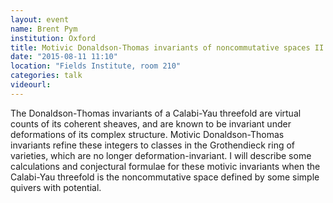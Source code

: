 ```yaml
---
layout: event
name: Brent Pym
institution: Oxford
title: Motivic Donaldson-Thomas invariants of noncommutative spaces II
date: "2015-08-11 11:10"
location: "Fields Institute, room 210"
categories: talk
videourl:
---
```

The Donaldson-Thomas invariants of a Calabi-Yau threefold are virtual counts of its coherent sheaves, and are known to be invariant under deformations of its complex structure.  Motivic Donaldson-Thomas invariants refine these integers to classes in the Grothendieck ring of varieties, which are no longer deformation-invariant.  I will describe some calculations and conjectural formulae for these motivic invariants when the Calabi-Yau threefold is the noncommutative space defined by some simple quivers with potential.

